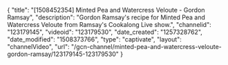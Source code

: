 {
    "title": "[1508452354] Minted Pea and Watercress Veloute - Gordon Ramsay",
    "description": "Gordon Ramsay's recipe for Minted Pea and Watercress Veloute from Ramsay's Cookalong Live show.",
    "channelid": "123179145",
    "videoid": "123179530",
    "date_created": "1257328762",
    "date_modified": "1508373766",
    "type": "captivate",
    "layout": "channelVideo",
    "url": "\/gcn-channel\/minted-pea-and-watercress-veloute-gordon-ramsay\/123179145-123179530"
}